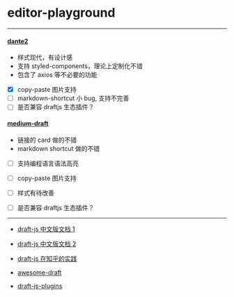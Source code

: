 # editor-playground

----

#### [dante2](https://github.com/michelson/dante2)

- 样式现代，有设计感
- 支持 styled-components，理论上定制化不错
- 包含了 axios 等不必要的功能

- [x] copy-paste 图片支持
- [ ] markdown-shortcut 小 bug, 支持不完善
- [ ] 是否兼容 draftjs 生态插件？

#### [medium-draft](https://github.com/brijeshb42/medium-draft)

- 链接的 card 做的不错
- markdown shortcut 做的不错

- [ ] 支持编程语言语法高亮
- [ ] copy-paste 图片支持
- [ ] 样式有待改善
- [ ] 是否兼容 draftjs 生态插件？ 


------ 

- [draft-js 中文版文档 1](http://seejs.me/draft-js-cn/docs/gao-ji-yong-fa/v010-apiqian-yi.html)
- [draft-js 中文版文档 2](https://marxjiao.gitbooks.io/draft-js/content/quick-start/overview.html)
- [draft-js 在知乎的实践](https://zhuanlan.zhihu.com/p/24951621)

- [awesome-draft](https://github.com/nikgraf/awesome-draft-js)
- [draft-js-plugins](https://github.com/draft-js-plugins/draft-js-plugins)
